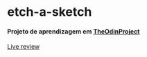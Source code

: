 # etch-a-sketch
#### Projeto de aprendizagem em [TheOdinProject](https://www.theodinproject.com/paths/foundations/courses/foundations/lessons/etch-a-sketch-project)

[Live review](https://vimarteleto.github.io/etch-a-sketch/)
